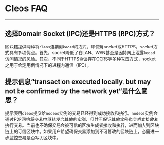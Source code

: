 # Cleos FAQ
---

## 选择Domain Socket (IPC)还是HTTPS (RPC)方式？

区块链提供两种将`cleos`连接到`keosd`的方式，即使用socket或HTTPS。socket方式具有多项优点。首先，socket降低了在LAN、WAN甚至是因特网上泄露`keosd`访问情况的风险。其次，不同于HTTPS协议存在CORS等多种攻击方式，socket之用于给定用例情况下的进程内通信（IPC）。


## 提示信息“transaction executed locally, but may not be confirmed by the network yet“是什么意思？

提示表明`cleos`提交给`nodeos`实例的交易已经得到成功接收和执行。`nodeos`实例会通过P2P网络将交易中继转发给其他的实例，但并不保证其他实例也会成功接收和执行交易。当前也不确保交易会被可信的区块生成者接收和执行，进而加入到区块链上的可信区块中。如果用户希望确保交易添加到不可篡改的区块链上，必需进一步监控交易是否写入区块中。

